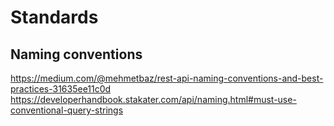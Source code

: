 # Standards

## Naming conventions
https://medium.com/@mehmetbaz/rest-api-naming-conventions-and-best-practices-31635ee11c0d
https://developerhandbook.stakater.com/api/naming.html#must-use-conventional-query-strings
